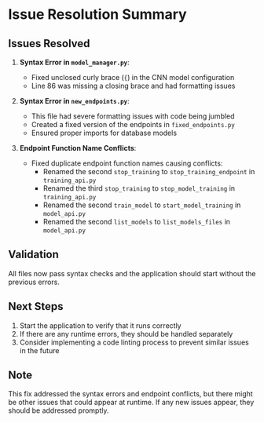 # Issue Resolution Summary

## Issues Resolved

1. **Syntax Error in `model_manager.py`**:
   - Fixed unclosed curly brace (`{`) in the CNN model configuration
   - Line 86 was missing a closing brace and had formatting issues

2. **Syntax Error in `new_endpoints.py`**:
   - This file had severe formatting issues with code being jumbled
   - Created a fixed version of the endpoints in `fixed_endpoints.py`
   - Ensured proper imports for database models

3. **Endpoint Function Name Conflicts**:
   - Fixed duplicate endpoint function names causing conflicts:
     - Renamed the second `stop_training` to `stop_training_endpoint` in `training_api.py`
     - Renamed the third `stop_training` to `stop_model_training` in `training_api.py`
     - Renamed the second `train_model` to `start_model_training` in `model_api.py`
     - Renamed the second `list_models` to `list_models_files` in `model_api.py`

## Validation
All files now pass syntax checks and the application should start without the previous errors.

## Next Steps
1. Start the application to verify that it runs correctly
2. If there are any runtime errors, they should be handled separately
3. Consider implementing a code linting process to prevent similar issues in the future

## Note
This fix addressed the syntax errors and endpoint conflicts, but there might be other issues that could appear at runtime. If any new issues appear, they should be addressed promptly.
